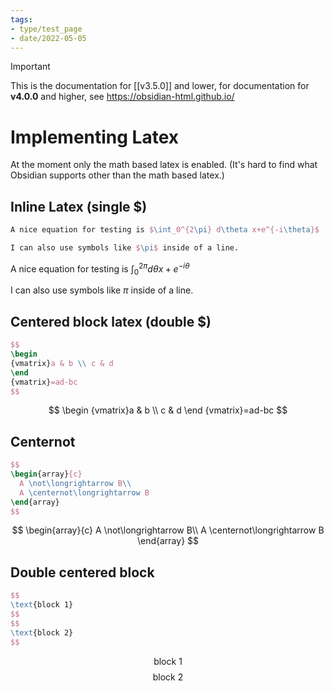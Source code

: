 ```yaml
---
tags:
- type/test_page
- date/2022-05-05
---
```

>[!important]
> This is the documentation for [[v3.5.0]] and lower, for documentation for **v4.0.0** and higher, see https://obsidian-html.github.io/

# Implementing Latex
At the moment only the math based latex is enabled. (It's hard to find what Obsidian supports other than the math based latex.)


## Inline Latex (single $)
``` latex
A nice equation for testing is $\int_0^{2\pi} d\theta x+e^{-i\theta}$

I can also use symbols like $\pi$ inside of a line.
```

A nice equation for testing is $\int_0^{2\pi} d\theta x+e^{-i\theta}$

I can also use symbols like $\pi$ inside of a line.


## Centered block latex (double $)
``` latex
$$
\begin
{vmatrix}a & b \\ c & d
\end
{vmatrix}=ad-bc
$$
```

$$
\begin
{vmatrix}a & b \\ c & d
\end
{vmatrix}=ad-bc
$$
## Centernot
``` latex
$$
\begin{array}{c}
  A \not\longrightarrow B\\
  A \centernot\longrightarrow B
\end{array}
$$
```
$$
\begin{array}{c}
  A \not\longrightarrow B\\
  A \centernot\longrightarrow B
\end{array}
$$

## Double centered block
``` latex
$$
\text{block 1}
$$
$$
\text{block 2}
$$
```

$$
\text{block 1}
$$
$$
\text{block 2}
$$
